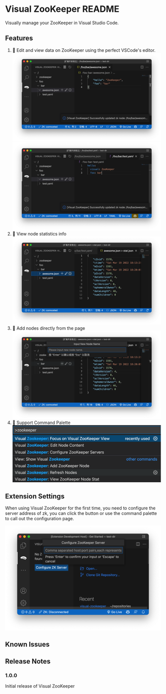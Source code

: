 # Visual ZooKeeper README

Visually manage your ZooKeeper in Visual Studio Code.

## Features
1. 🚀 Edit and view data on ZooKeeper using the perfect VSCode's editor.
![json data edit](screenshots/1-json.png)
![yaml data edit](screenshots/2-yaml.png)
2. 🚀 View node statistics info
![stat info](screenshots/3-stat-info.png)
3. 🚀 Add nodes directly from the page
![add node](screenshots/4-add-node.png)
4. 🚀 Support Command Palette
![commands](screenshots/5-commands.png)

## Extension Settings

When using Visual ZooKeeper for the first time, you need to configure the server address of zk, you can click the button or use the command palette to call out the configuration page.

![config](screenshots/6-config.png)


## Known Issues

## Release Notes

### 1.0.0

Initial release of Visual ZooKeeper
